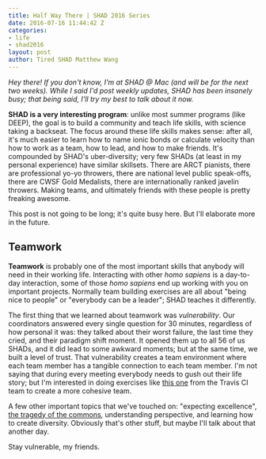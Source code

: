 ```yaml
---
title: Half Way There | SHAD 2016 Series
date: 2016-07-16 11:44:42 Z
categories:
- life
- shad2016
layout: post
author: Tired SHAD Matthew Wang
---
```


*Hey there! If you don't know, I'm at SHAD @ Mac (and will be for the next two weeks). While I said I'd post weekly updates, SHAD has been insanely busy; that being said, I'll try my best to talk about it now.*

**SHAD is a very interesting program**: unlike most summer programs (like DEEP), the goal is to build a community and teach life skills, with science taking a backseat. The focus around these life skills makes sense: after all, it's much easier to learn how to name ionic bonds or calculate velocity than how to work as a team, how to lead, and how to make friends. It's compounded by SHAD's uber-diversity; very few SHADs (at least in my personal experience) have similar skillsets. There are ARCT pianists, there are professional yo-yo throwers, there are national level public speak-offs, there are CWSF Gold Medalists, there are internationally ranked javelin throwers. Making teams, and ultimately friends with these people is pretty freaking awesome.

This post is not going to be long; it's quite busy here. But I'll elaborate more in the future.

## Teamwork

**Teamwork** is probably one of the most important skills that anybody will need in their working life. Interacting with other *homo sapiens* is a day-to-day interaction, some of those *homo sapiens* end up working with you on important projects. Normally team building exercises are all about "being nice to people" or "everybody can be a leader"; SHAD teaches it differently.

The first thing that we learned about teamwork was *vulnerability*. Our coordinators answered every single question for 30 minutes, regardless of how personal it was: they talked about their worst failure, the last time they cried, and their paradigm shift moment. It opened them up to all 56 of us SHADs, and it did lead to some awkward moments; but at the same time, we built a level of trust. That vulnerability creates a team environment where each team member has a tangible connection to each team member. I'm not saying that during every meeting everybody needs to gush out their life story; but I'm interested in doing exercises like [this one](https://blog.travis-ci.com/2016-06-09-start-meetings-with-personal-checkins) from the Travis CI team to create a more cohesive team.

A few other important topics that we've touched on: "expecting excellence", [the tragedy of the commons](https://en.wikipedia.org/wiki/Tragedy_of_the_commons), understanding perspective, and learning how to create diversity. Obviously that's other stuff, but maybe I'll talk about that another day.

Stay vulnerable, my friends.

